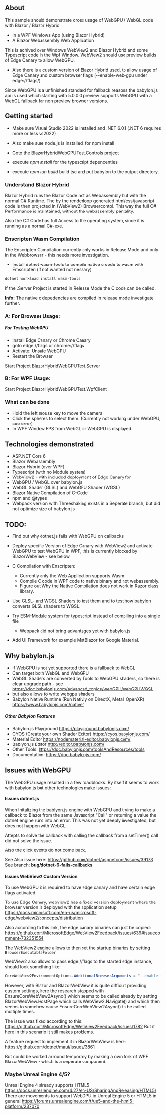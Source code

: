 ## About

This sample should demonstrate cross usage of WebGPU / WebGL code with Blazor / Blazor Hybrid
- In a WPF Windows App (using Blazor Hybrid)
- A Blazor Webassembly Web Application

This is achived over Windows WebView2 and Blazor Hybrid and some Typescript code in the Wpf Window.
WebView2 should use preview builds of Edge Canary to allow WebGPU.

- Also there is a custom version of Blazor Hybrid used, to allow usage of Edge Canary and custom browser flags (--enable-web-gpu under edge://flags/).

Since WebGPU is a unfinished standard for fallback reasons the babylon.js api
is used which starting with 5.0.0.0 preview supports WebGPU with a WebGL fallback for non preview
browser versions.

## Getting started

- Make sure Visual Studio 2022 is installed and .NET 6.0.1 (.NET 6 requires more or less vs2022)
- Also make sure node.js is installed, for npm install

- Goto the BlazorHybridWebGPUTest.Controls project
- execute *npm install* for the typescript depencenties
- execute *npm run build* build tsc and put babylon to the output directory.

### Understand Blazor Hybrid

Blazor Hybrid runs the Blazor Code not as Webassembly but with the normal C# Runtime. The by the renderloop generated html/css/javascript code
is then projected in (WebView2)-Browsercontol. This way the full C# Performance is maintained, without the webassembly pentality.

Also the C# Code has full Access to the operating system, since it is running as a normal C#-exe.

### Enscripten Wasm Compilation

The Enscripten Compilation currently only works in Release Mode and only in the Webbrowser - this needs more investigation.

- Install dotnet wasm-tools to compile native c code to wasm with Emscripten (if not wanted not nessary)
```powershell
dotnet workload install wasm-tools
```

If the .Server Project is started in Release Mode the C code can be called.

**Info:** The native c depedencies are compiled in release mode investigate further.

### A: For Browser Usage:

##### For Testing WebGPU

- Install Edge Canary or Chrome Canary
- goto edge://flags or chrome://flags
- Activate: Unsafe WebGPU
- Restart the Browser

Start Project 
BlazorHybridWebGPUTest.Server


### B: For WPF Usage:

Start Project
BlazorHybridWebGPUTest.WpfClient

### What can be done

- Hold the left mouse key to move the camera
- Click the spheres to select them. (Currently not working under WebGPU, see error)
- In WPF Window FPS from WebGL or WebGPU is displayed.

## Technologies demonstrated
- ASP.NET Core 6
- Blazor Webassembly
- Blazor Hybrid (over WPF)
- Typescript (with no Module system)
- WebView2 - with included deployment of Edge Canary for 
- WebGPU / WebGL over babylon.js
- WebGL Shader (GLSL) and WebGPU Shader (WGSL)
- Blazor Native Compilation of C-Code
- npm and @types
- Webpack version with Threeshaking exists in a Seperate branch, but did not optimize size of babylon.js

## TODO:

- Find out why dotnet.js fails with WebGPU on callbacks.
- Deploy specific Version of Edge Canary with WebView2 and activate WebGPU to test WebGPU in WPF, this is currently blocked by BlazorWebView - see below
- C Compilation with Enscripten:
    - Currently only the Web Application supports Wasm
    - Compile C code in WPF code to native binary and not webassembly.
    - Figure out Why the Native Compilation does not work in Razor class library.

- Use GLSL- and WGSL Shaders to test them and to test how babylon converts GLSL shaders to WGSL.
- Try ESM-Module system for typescript instead of compiling into a single file
    - Webpack did not bring advantages yet with babylon.js
- Add UI Framework for example MatBlazor for Google Material.


## Why babylon.js

- If WebGPU is not yet supported there is a fallback to WebGL
- Can target both WebGL and WebGPU
- WebGL Shaders are converted by Tools to WebGPU shaders, so there is clear upgrade path - see https://doc.babylonjs.com/advanced_topics/webGPU/webGPUWGSL
- but also allows to write webgpu shaders
- Babylon Native Runtime (Run Nativly on DirectX, Metal, OpenXR) https://www.babylonjs.com/native/ 

##### Other Babylon Features

- Babylon.js Playground https://playground.babylonjs.com/
- CYOS (Create your own Shader Editor) https://cyos.babylonjs.com/
- Material Editor https://nodematerial-editor.babylonjs.com/
- Bablyon.js Editor http://editor.babylonjs.com/
- Other Tools: https://doc.babylonjs.com/toolsAndResources/tools
- Documentation: https://doc.babylonjs.com/

## Issues with WebGPU

The WebGPU usage resulted in a few roadblocks. By itself it seems to work with babylon.js but other technologies make issues:

#### Issues dotnet.js

When Initalizing the bablyon.js engine with WebGPU and trying to make a callback 
to Blazor from the same Javascript "Call" or returning a value the dotnet engine runs into an error.
This was not yet deeply investigated, but does not happen with WebGL.

Attepts to solve the callback with calling the callback from a setTimer() call did not solve the issue.

Also the click events do not come back.

See Also issue here:
https://github.com/dotnet/aspnetcore/issues/39173
See branch: **bug/dotnet-6-fails-callbacks**

#### Issues WebView2 Custom Version

To use WebGPU it is required to have edge canary and have certain edge flags activated.

To use Edge Canary, webview2 has a fixed version deployment where the browser version is deployed with the application setup
https://docs.microsoft.com/en-us/microsoft-edge/webview2/concepts/distribution

Also according to this link, the edge canary binaries can just be copied:
https://github.com/MicrosoftEdge/WebView2Feedback/issues/639#issuecomment-732351554

The WebView2 engine allows to then set the startup binaries by setting `BrowserExecutableFolder`

WebView2 also allows to pass edge://flags to the started edge instance,
should look something like: 
```csharp
CoreWebView2EnvironmentOptions.AdditionalBrowserArguments = "--enable-features=enable-unsafe-webgpu
```

However, with Blazor and BlazorWebView it is quite difficult providing custom settings, here the research stopped with EnsureCoreWebView2Async() which seems to be called already by setting BlazorWebView.HostPage which calls WebView2.Navigate() and which then seems to somehow cause EnsureCoreWebView2Async() to be called multiple times.

The issue was fixed according to this: https://github.com/MicrosoftEdge/WebView2Feedback/issues/1782
But it here in this scenario it still makes problems.

A feature request to implement it in BlazorWebView is here:
https://github.com/dotnet/maui/issues/3861

But could be worked arround temporary by making a own fork of WPF BlazorWebView - which is a seperate component.

### Maybe Unreal Engine 4/5?

Unreal Engine 4 already supports HTML5 https://docs.unrealengine.com/4.27/en-US/SharingAndReleasing/HTML5/
There are movements to support WebGPU in Unreal Engine 5 or HTML5 in general https://forums.unrealengine.com/t/ue5-and-the-html5-platform/237070
